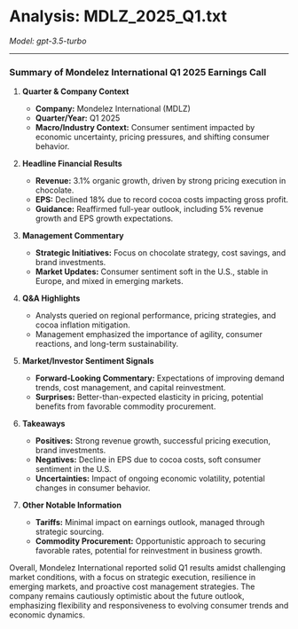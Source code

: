 # Analysis: MDLZ_2025_Q1.txt

*Model: gpt-3.5-turbo*

---

### Summary of Mondelez International Q1 2025 Earnings Call

1. **Quarter & Company Context**
   - **Company:** Mondelez International (MDLZ)
   - **Quarter/Year:** Q1 2025
   - **Macro/Industry Context:** Consumer sentiment impacted by economic uncertainty, pricing pressures, and shifting consumer behavior.

2. **Headline Financial Results**
   - **Revenue:** 3.1% organic growth, driven by strong pricing execution in chocolate.
   - **EPS:** Declined 18% due to record cocoa costs impacting gross profit.
   - **Guidance:** Reaffirmed full-year outlook, including 5% revenue growth and EPS growth expectations.

3. **Management Commentary**
   - **Strategic Initiatives:** Focus on chocolate strategy, cost savings, and brand investments.
   - **Market Updates:** Consumer sentiment soft in the U.S., stable in Europe, and mixed in emerging markets.

4. **Q&A Highlights**
   - Analysts queried on regional performance, pricing strategies, and cocoa inflation mitigation.
   - Management emphasized the importance of agility, consumer reactions, and long-term sustainability.

5. **Market/Investor Sentiment Signals**
   - **Forward-Looking Commentary:** Expectations of improving demand trends, cost management, and capital reinvestment.
   - **Surprises:** Better-than-expected elasticity in pricing, potential benefits from favorable commodity procurement.

6. **Takeaways**
   - **Positives:** Strong revenue growth, successful pricing execution, brand investments.
   - **Negatives:** Decline in EPS due to cocoa costs, soft consumer sentiment in the U.S.
   - **Uncertainties:** Impact of ongoing economic volatility, potential changes in consumer behavior.

7. **Other Notable Information**
   - **Tariffs:** Minimal impact on earnings outlook, managed through strategic sourcing.
   - **Commodity Procurement:** Opportunistic approach to securing favorable rates, potential for reinvestment in business growth.

Overall, Mondelez International reported solid Q1 results amidst challenging market conditions, with a focus on strategic execution, resilience in emerging markets, and proactive cost management strategies. The company remains cautiously optimistic about the future outlook, emphasizing flexibility and responsiveness to evolving consumer trends and economic dynamics.